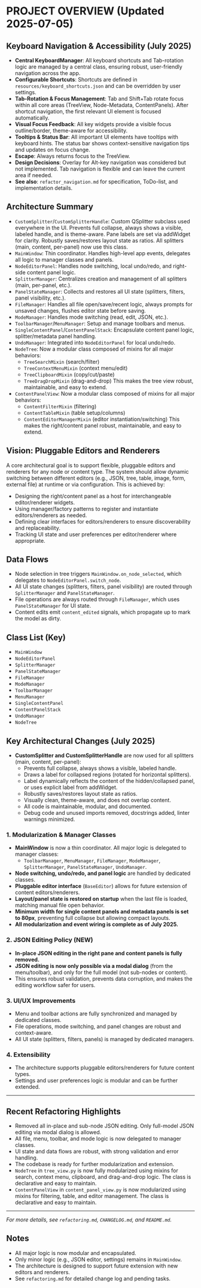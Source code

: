 # PROJECT OVERVIEW (Updated 2025-07-05)

## Keyboard Navigation & Accessibility (July 2025)
- **Central KeyboardManager**: All keyboard shortcuts and Tab-rotation logic are managed by a central class, ensuring robust, user-friendly navigation across the app.
- **Configurable Shortcuts**: Shortcuts are defined in `resources/keyboard_shortcuts.json` and can be overridden by user settings.
- **Tab-Rotation & Focus Management**: Tab and Shift+Tab rotate focus within all core areas (TreeView, Node-Metadata, ContentPanels). After shortcut navigation, the first relevant UI element is focused automatically.
- **Visual Focus Feedback**: All key widgets provide a visible focus outline/border, theme-aware for accessibility.
- **Tooltips & Status Bar**: All important UI elements have tooltips with keyboard hints. The status bar shows context-sensitive navigation tips and updates on focus change.
- **Escape**: Always returns focus to the TreeView.
- **Design Decisions**: Overlay for Alt-key navigation was considered but not implemented. Tab navigation is flexible and can leave the current area if needed.
- **See also**: `refactor_navigation.md` for specification, ToDo-list, and implementation details.

## Architecture Summary
- `CustomSplitter`/`CustomSplitterHandle`: Custom QSplitter subclass used everywhere in the UI. Prevents full collapse, always shows a visible, labeled handle, and is theme-aware. Pane labels are set via addWidget for clarity. Robustly saves/restores layout state as ratios. All splitters (main, content, per-panel) now use this class.
- `MainWindow`: Thin coordinator. Handles high-level app events, delegates all logic to manager classes and panels.
- `NodeEditorPanel`: Handles node switching, local undo/redo, and right-side content panel logic.
- `SplitterManager`: Centralizes creation and management of all splitters (main, per-panel, etc.).
- `PanelStateManager`: Collects and restores all UI state (splitters, filters, panel visibility, etc.).
- `FileManager`: Handles all file open/save/recent logic, always prompts for unsaved changes, flushes editor state before saving.
- `ModeManager`: Handles mode switching (read, edit, JSON, etc.).
- `ToolbarManager`/`MenuManager`: Setup and manage toolbars and menus.
- `SingleContentPanel`/`ContentPanelStack`: Encapsulate content panel logic, splitter/metadata panel handling.
- `UndoManager`: Integrated into `NodeEditorPanel` for local undo/redo.
- `NodeTree`: Now a modular class composed of mixins for all major behaviors:
    - `TreeSearchMixin` (search/filter)
    - `TreeContextMenuMixin` (context menu/edit)
    - `TreeClipboardMixin` (copy/cut/paste)
    - `TreeDragDropMixin` (drag-and-drop)
  This makes the tree view robust, maintainable, and easy to extend.
- `ContentPanelView`: Now a modular class composed of mixins for all major behaviors:
    - `ContentFilterMixin` (filtering)
    - `ContentTableMixin` (table setup/columns)
    - `ContentEditorManagerMixin` (editor instantiation/switching)
  This makes the right/content panel robust, maintainable, and easy to extend.

## Vision: Pluggable Editors and Renderers
A core architectural goal is to support flexible, pluggable editors and renderers for any node or content type. The system should allow dynamic switching between different editors (e.g., JSON, tree, table, image, form, external file) at runtime or via configuration. This is achieved by:
- Designing the right/content panel as a host for interchangeable editor/renderer widgets.
- Using manager/factory patterns to register and instantiate editors/renderers as needed.
- Defining clear interfaces for editors/renderers to ensure discoverability and replaceability.
- Tracking UI state and user preferences per editor/renderer where appropriate.

## Data Flows
- Node selection in tree triggers `MainWindow.on_node_selected`, which delegates to `NodeEditorPanel.switch_node`.
- All UI state changes (splitters, filters, panel visibility) are routed through `SplitterManager` and `PanelStateManager`.
- File operations are always routed through `FileManager`, which uses `PanelStateManager` for UI state.
- Content edits emit `content_edited` signals, which propagate up to mark the model as dirty.

## Class List (Key)
- `MainWindow`
- `NodeEditorPanel`
- `SplitterManager`
- `PanelStateManager`
- `FileManager`
- `ModeManager`
- `ToolbarManager`
- `MenuManager`
- `SingleContentPanel`
- `ContentPanelStack`
- `UndoManager`
- `NodeTree`

## Key Architectural Changes (July 2025)
- **CustomSplitter and CustomSplitterHandle** are now used for all splitters (main, content, per-panel):
    - Prevents full collapse, always shows a visible, labeled handle.
    - Draws a label for collapsed regions (rotated for horizontal splitters).
    - Label dynamically reflects the content of the hidden/collapsed panel, or uses explicit label from addWidget.
    - Robustly saves/restores layout state as ratios.
    - Visually clean, theme-aware, and does not overlap content.
    - All code is maintainable, modular, and documented.
    - Debug code and unused imports removed, docstrings added, linter warnings minimized.

### 1. Modularization & Manager Classes
- **MainWindow** is now a thin coordinator. All major logic is delegated to manager classes:
  - `ToolbarManager`, `MenuManager`, `FileManager`, `ModeManager`, `SplitterManager`, `PanelStateManager`, `UndoManager`.
- **Node switching, undo/redo, and panel logic** are handled by dedicated classes.
- **Pluggable editor interface** (`BaseEditor`) allows for future extension of content editors/renderers.
- **Layout/panel state is restored on startup** when the last file is loaded, matching manual file open behavior.
- **Minimum width for single content panels and metadata panels is set to 80px**, preventing full collapse but allowing compact layouts.
- **All modularization and event wiring is complete as of July 2025.**

### 2. JSON Editing Policy (NEW)
- **In-place JSON editing in the right pane and content panels is fully removed.**
- **JSON editing is now only possible via a modal dialog** (from the menu/toolbar), and only for the full model (not sub-nodes or content).
- This ensures robust validation, prevents data corruption, and makes the editing workflow safer for users.

### 3. UI/UX Improvements
- Menu and toolbar actions are fully synchronized and managed by dedicated classes.
- File operations, mode switching, and panel changes are robust and context-aware.
- All UI state (splitters, filters, panels) is managed by dedicated managers.

### 4. Extensibility
- The architecture supports pluggable editors/renderers for future content types.
- Settings and user preferences logic is modular and can be further extended.

---

## Recent Refactoring Highlights
- Removed all in-place and sub-node JSON editing. Only full-model JSON editing via modal dialog is allowed.
- All file, menu, toolbar, and mode logic is now delegated to manager classes.
- UI state and data flows are robust, with strong validation and error handling.
- The codebase is ready for further modularization and extension.
- `NodeTree` in `tree_view.py` is now fully modularized using mixins for search, context menu, clipboard, and drag-and-drop logic. The class is declarative and easy to maintain.
- `ContentPanelView` in `content_panel_view.py` is now modularized using mixins for filtering, table, and editor management. The class is declarative and easy to maintain.

---

*For more details, see `refactoring.md`, `CHANGELOG.md`, and `README.md`.*

## Notes
- All major logic is now modular and encapsulated.
- Only minor logic (e.g., JSON editor, settings) remains in `MainWindow`.
- The architecture is designed to support future extension with new editors and renderers.
- See `refactoring.md` for detailed change log and pending tasks.